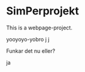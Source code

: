 SimPerprojekt
=============

This is a webpage-project.


yooyoyo-yobro j j

Funkar det nu eller?

ja